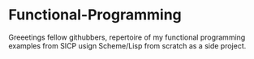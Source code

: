 # Functional-Programming

  Greeetings fellow githubbers, repertoire of my functional programming 
examples from SICP usign Scheme/Lisp from scratch as a side project.
